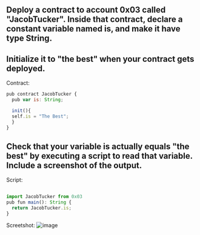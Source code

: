 ## Deploy a contract to account 0x03 called "JacobTucker". Inside that contract, declare a constant variable named is, and make it have type String. 
## Initialize it to "the best" when your contract gets deployed.
Contract:
```javascript
pub contract JacobTucker {
  pub var is: String;

  init(){
  self.is = "The Best";
  }
}
```

## Check that your variable is actually equals "the best" by executing a script to read that variable. Include a screenshot of the output.
Script:
```javascript
  
import JacobTucker from 0x03
pub fun main(): String {
  return JacobTucker.is;
}
```
Screetshot:
![image](https://user-images.githubusercontent.com/100004665/160053120-fc711bf6-1926-44bc-bb4d-36a0794bc967.png)

